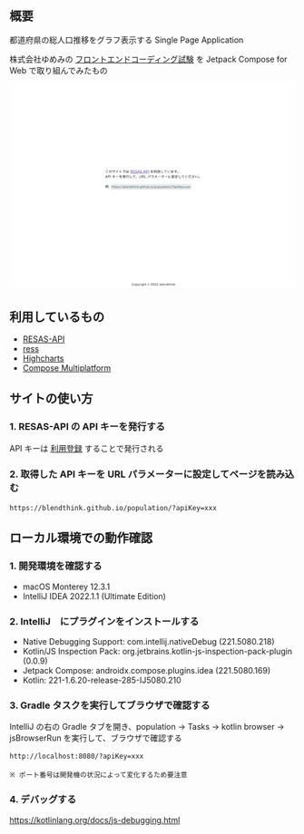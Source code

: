 ## 概要

都道府県の総人口推移をグラフ表示する Single Page Application

株式会社ゆめみの [フロントエンドコーディング試験](https://notion.yumemi.co.jp/0e9ef27b55704d7882aab55cc86c999d) を
Jetpack Compose for Web で取り組んでみたもの

![img](docs/res/demo.gif)

## 利用しているもの

- [RESAS-API](https://opendata.resas-portal.go.jp/docs/api/v1/index.html)
- [ress](https://www.resset.dev/)
- [Highcharts](https://www.highcharts.com/)
- [Compose Multiplatform](https://www.jetbrains.com/ja-jp/lp/compose-mpp/)

## サイトの使い方

### 1. RESAS-API の API キーを発行する

API キーは [利用登録](https://opendata.resas-portal.go.jp/form.html) することで発行される

### 2. 取得した API キーを URL パラメーターに設定してページを読み込む

```
https://blendthink.github.io/population/?apiKey=xxx
```

## ローカル環境での動作確認

### 1. 開発環境を確認する

- macOS Monterey 12.3.1
- IntelliJ IDEA 2022.1.1 (Ultimate Edition)

### 2. IntelliJ　にプラグインをインストールする

- Native Debugging Support: com.intellij.nativeDebug (221.5080.218)
- Kotlin/JS Inspection Pack: org.jetbrains.kotlin-js-inspection-pack-plugin (0.0.9)
- Jetpack Compose: androidx.compose.plugins.idea (221.5080.169)
- Kotlin: 221-1.6.20-release-285-IJ5080.210

### 3. Gradle タスクを実行してブラウザで確認する

IntelliJ の右の Gradle タブを開き、population → Tasks → kotlin browser → jsBrowserRun を実行して、ブラウザで確認する

```
http://localhost:8080/?apiKey=xxx

※ ポート番号は開発機の状況によって変化するため要注意
```

### 4. デバッグする

https://kotlinlang.org/docs/js-debugging.html
